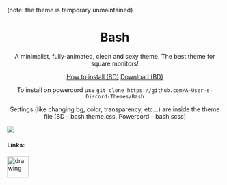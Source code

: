 (note: the theme is temporary unmaintained)
<h1 align=center>Bash</h1>

<p align=center>A minimalist, fully-animated, clean and sexy theme. The best theme for square monitors!</p>

<p align=center><a href=https://0x71.cc/bd/guide/#installthemesplugins>How to install (BD)</a> <a href="https://betterdiscord.net/ghdl?id=3107">Download (BD)</a></p>

<p align=center>To install on powercord use <code>git clone https://github.com/A-User-s-Discord-Themes/Bash</code></p>

<p align=center>Settings (like changing bg, color, transparency, etc...) are inside the theme file (BD - bash.theme.css, Powercord - bash.scss)</p>

![](https://cdn.discordapp.com/attachments/539180316447997974/691679834316996628/unknown.png)

#### Links:

[<img src="https://i.redd.it/cpk12az6mo141.png" alt="drawing" width="50"/>](https://discord.gg/jGmSTkk)
